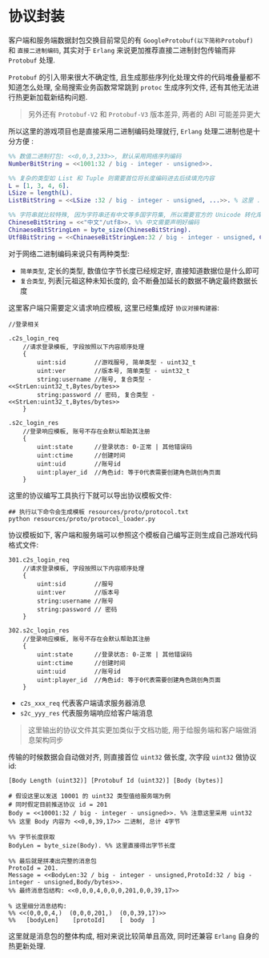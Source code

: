 # 协议封装

客户端和服务端数据封包交换目前常见的有 `GoogleProtobuf(以下简称Protobuf)` 和 `直接二进制编码`,
其实对于 `Erlang` 来说更加推荐直接二进制封包传输而非 `Protobuf` 处理.

`Protobuf` 的引入带来很大不确定性, 且生成那些序列化处理文件的代码堆叠量都不知道怎么处理,
全局搜索业务函数常常跳到 `protoc` 生成序列文件, 还有其他无法进行热更新加载新结构问题.

> 另外还有 `Protobuf-V2` 和 `Protobuf-V3` 版本差异, 两者的 ABI 可能差异更大

所以这里的游戏项目也是直接采用二进制编码处理就行, `Erlang` 处理二进制也是十分方便 :

```erlang
%% 数值二进制打包: <<0,0,3,233>>, 默认采用网络序列编码
NumberBitString = <<1001:32 / big - integer - unsigned>>.

%% 复杂的类型如 List 和 Tuple 则需要首位将长度编码进去后续填充内容
L = [1, 3, 4, 6].
LSize = length(L).
ListBitString = <<LSize :32 / big - integer - unsigned, ...>>. % 这里 ... 是编码将每个 int 迭代写入, 因为篇幅有限所以没处理

%% 字符串就比较特殊, 因为字符串还有中文等多国字符集, 所以需要官方的 Unicode 转化库转化成 binary 处理. 
ChineseBitString = <<"中文"/utf8>>. %% 中文需要声明好编码
ChinaeseBitStringLen = byte_size(ChineseBitString).
Utf8BitString = <<ChinaeseBitStringLen:32 / big - integer - unsigned, ChineseBitString/bytes>>.
```

对于网络二进制编码来说只有两种类型:

- `简单类型`, 定长的类型, 数值位字节长度已经规定好, 直接知道数据位是什么即可
- `复合类型`, 列表|元祖这种未知长度的, 会不断叠加延长的数据不确定最终数据长度

这里客户端只需要定义请求响应模板, 这里已经集成好 `协议对接构建器`:

```plain
//登录相关

.c2s_login_req
	//请求登录模板, 字段按照以下内容顺序处理
	{
		uint:sid 		//游戏服号, 简单类型 - uint32_t
		uint:ver 		//版本号, 简单类型 - uint32_t
		string:username //账号, 复合类型 - <<StrLen:uint32_t,Bytes/bytes>>
		string:password // 密码, 复合类型 - <<StrLen:uint32_t,Bytes/bytes>>
	}

.s2c_login_res
	//登录响应模板, 账号不存在会默认帮助其注册
	{
		uint:state		//登录状态: 0-正常 | 其他错误码
		uint:ctime		//创建时间 
		uint:uid		//账号id
		uint:player_id	//角色id: 等于0代表需要创建角色跳创角页面
	}
```

这里的协议编写工具执行下就可以导出协议模板文件:

```shell
## 执行以下命令会生成模板 resources/proto/protocol.txt
python resources/proto/protocol_loader.py
```

协议模板如下, 客户端和服务端可以参照这个模板自己编写正则生成自己游戏代码格式文件:

```plain
301.c2s_login_req
	//请求登录模板, 字段按照以下内容顺序处理
	{
		uint:sid 		//服号
		uint:ver 		//版本号
		string:username //账号
		string:password // 密码
	}

302.s2c_login_res
	//登录响应模板, 账号不存在会默认帮助其注册
	{
		uint:state		//登录状态: 0-正常 | 其他错误码
		uint:ctime		//创建时间
		uint:uid		//账号id
		uint:player_id	//角色id: 等于0代表需要创建角色跳创角页面
	}
```

- `c2s_xxx_req` 代表客户端请求服务器消息
- `s2c_yyy_res` 代表服务端响应给客户端消息

> 这里输出的协议文件其实更加类似于文档功能, 用于给服务端和客户端做消息架构同步

传输的时候数据会自动做对齐, 则直接首位 `uint32` 做长度, 次字段 `uint32` 做协议id:

```plain
[Body Length (uint32)] [Protobuf Id (uint32)] [Body (bytes)]

# 假设这里以发送 10001 的 uint32 类型值给服务端为例
# 同时假定目前推送协议 id = 201
Body = <<10001:32 / big - integer - unsigned>>. %% 注意这里采用 uint32
%% 这里 Body 内容为 <<0,0,39,17>> 二进制, 总计 4字节

%% 字节长度获取
BodyLen = byte_size(Body). %% 这里直接得出字节长度

%% 最后就是拼凑出完整的消息包
ProtoId = 201.
Message = <<BodyLen:32 / big - integer - unsigned,ProtoId:32 / big - integer - unsigned,Body/bytes>>.
%% 最终消息包结构: <<0,0,0,4,0,0,0,201,0,0,39,17>>

% 这里细分消息结构:
%% <<(0,0,0,4,)  (0,0,0,201,)  (0,0,39,17)>>
%%   [bodyLen]    [protoId]    [  body  ]  
```

这里就是消息包的整体构成, 相对来说比较简单且高效, 同时还兼容 `Erlang` 自身的热更新处理.

